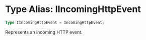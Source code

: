 # Type Alias: IIncomingHttpEvent

```ts
type IIncomingHttpEvent = IncomingHttpEvent;
```

Represents an incoming HTTP event.
